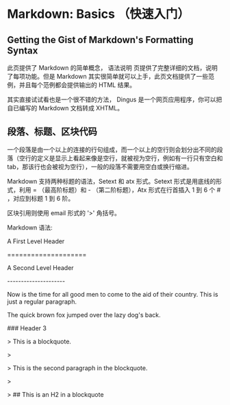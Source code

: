 <h1>Markdown: Basics （快速入门）</h1>
<h2>Getting the Gist of Markdown's Formatting Syntax</h2>
<p>此页提供了 Markdown 的简单概念， 语法说明 页提供了完整详细的文档，说明了每项功能。但是 Markdown 其实很简单就可以上手，此页文档提供了一些范例，并且每个范例都会提供输出的 HTML 结果。

其实直接试试看也是一个很不错的方法， Dingus 是一个网页应用程序，你可以把自已编写的 Markdown 文档转成 XHTML。</p>
<h2>段落、标题、区块代码</h2>
<p>一个段落是由一个以上的连接的行句组成，而一个以上的空行则会划分出不同的段落（空行的定义是显示上看起来像是空行，就被视为空行，例如有一行只有空白和 tab，那该行也会被视为空行），一般的段落不需要用空白或换行缩进。

Markdown 支持两种标题的语法，Setext 和 atx 形式。Setext 形式是用底线的形式，利用 = （最高阶标题）和 - （第二阶标题），Atx 形式在行首插入 1 到 6 个 # ，对应到标题 1 到 6 阶。

区块引用则使用 email 形式的 '>' 角括号。

Markdown 语法:</p>
<p>A First Level Header</p>
<p>====================</p>
<p>A Second Level Header</p>
<p>---------------------</p>
</p>
<p>Now is the time for all good men to come to the aid of their country. This is just a regular paragraph.</p>
</p>
<p>The quick brown fox jumped over the lazy dog's back.</p>
<p>### Header 3</p>
</p>
<p>> This is a blockquote.</p>
<p>> </p>
<p>> This is the second paragraph in the blockquote.</p>
<p>></p>
<p>> ## This is an H2 in a blockquote</p>
